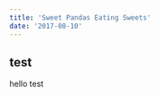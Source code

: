```yaml
---
title: 'Sweet Pandas Eating Sweets'
date: '2017-08-10'
---
```


## test

<div class="toto">hello test </div>

